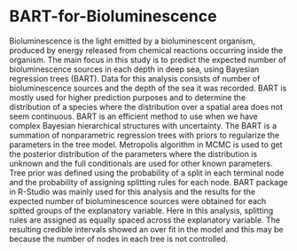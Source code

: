 # BART-for-Bioluminescence

Bioluminescence is the light emitted by a bioluminescent organism, produced by energy released from chemical reactions occurring inside the organism. The main focus in this study is to predict the expected number of bioluminescence sources in each depth in deep sea, using Bayesian regression trees (BART). Data for this analysis consists of number of bioluminescence sources and the depth of the sea it was recorded. BART is mostly used for higher prediction purposes and to determine the distribution of a species where the distribution over a spatial area does not seem continuous. BART is an efficient method to use when we have complex Bayesian hierarchical structures with uncertainty. The BART is a summation of nonparametric regression trees with priors to regularize the parameters in the tree model. Metropolis algorithm in MCMC is used to get the posterior distribution of the parameters where the distribution is unknown and the full conditionals are used for other known parameters. Tree prior was defined using the probability of a split in each terminal node and the probability of assigning splitting rules for each node. BART package in R-Studio was mainly used for this analysis and the results for the expected number of bioluminescence sources were obtained for each spitted groups of the explanatory variable. Here in this analysis, splitting rules are assigned as equally spaced across the explanatory variable. The resulting credible intervals showed an over fit in the model and this may be because the number of nodes in each tree is not controlled.
